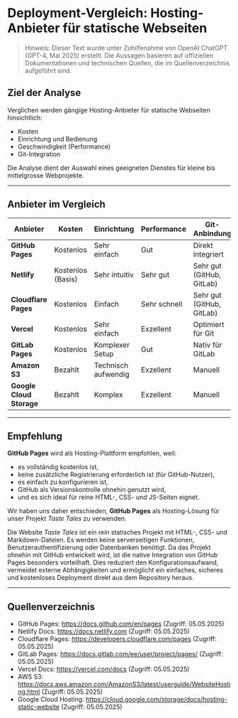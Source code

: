 # Deployment-Vergleich: Hosting-Anbieter für statische Webseiten

> Hinweis: Dieser Text wurde unter Zuhilfenahme von OpenAI ChatGPT (GPT-4, Mai 2025) erstellt. Die Aussagen basieren auf offiziellen Dokumentationen und technischen Quellen, die im Quellenverzeichnis aufgeführt sind.

## Ziel der Analyse
Verglichen werden gängige Hosting-Anbieter für statische Webseiten hinsichtlich:
- Kosten
- Einrichtung und Bedienung
- Geschwindigkeit (Performance)
- Git-Integration

Die Analyse dient der Auswahl eines geeigneten Dienstes für kleine bis mittelgrosse Webprojekte.

---

## Anbieter im Vergleich

| Anbieter             | Kosten     | Einrichtung     | Performance | Git-Anbindung       |
|----------------------|------------|------------------|-------------|---------------------|
| **GitHub Pages**     | Kostenlos  | Sehr einfach     | Gut         | Direkt integriert   |
| **Netlify**          | Kostenlos (Basis) | Sehr intuitiv     | Sehr gut    | Sehr gut (GitHub, GitLab) |
| **Cloudflare Pages** | Kostenlos  | Einfach          | Sehr schnell | Sehr gut (GitHub, GitLab) |
| **Vercel**           | Kostenlos  | Sehr einfach     | Exzellent   | Optimiert für Git   |
| **GitLab Pages**     | Kostenlos  | Komplexer Setup  | Gut         | Nativ für GitLab    |
| **Amazon S3**        | Bezahlt    | Technisch aufwendig | Exzellent   | Manuell             |
| **Google Cloud Storage** | Bezahlt | Komplex          | Exzellent   | Manuell             |

---

## Empfehlung
**GitHub Pages** wird als Hosting-Plattform empfohlen, weil:
- es vollständig kostenlos ist,
- keine zusätzliche Registrierung erforderlich ist (für GitHub-Nutzer),
- es einfach zu konfigurieren ist,
- GitHub als Versionskontrolle ohnehin genutzt wird,
- und es sich ideal für reine HTML-, CSS- und JS-Seiten eignet.

Wir haben uns daher entschieden, **GitHub Pages** als Hosting-Lösung für unser Projekt *Taste Tales* zu verwenden.

Die Website *Taste Tales* ist ein rein statisches Projekt mit HTML-, CSS- und Markdown-Dateien. Es werden keine serverseitigen Funktionen, Benutzerauthentifizierung oder Datenbanken benötigt. Da das Projekt ohnehin mit GitHub entwickelt wird, ist die native Integration von GitHub Pages besonders vorteilhaft. Dies reduziert den Konfigurationsaufwand, vermeidet externe Abhängigkeiten und ermöglicht ein einfaches, sicheres und kostenloses Deployment direkt aus dem Repository heraus.

---

## Quellenverzeichnis
- GitHub Pages: https://docs.github.com/en/pages (Zugriff: 05.05.2025)
- Netlify Docs: https://docs.netlify.com (Zugriff: 05.05.2025)
- Cloudflare Pages: https://developers.cloudflare.com/pages (Zugriff: 05.05.2025)
- GitLab Pages: https://docs.gitlab.com/ee/user/project/pages/ (Zugriff: 05.05.2025)
- Vercel Docs: https://vercel.com/docs (Zugriff: 05.05.2025)
- AWS S3: https://docs.aws.amazon.com/AmazonS3/latest/userguide/WebsiteHosting.html (Zugriff: 05.05.2025)
- Google Cloud Hosting: https://cloud.google.com/storage/docs/hosting-static-website (Zugriff: 05.05.2025)